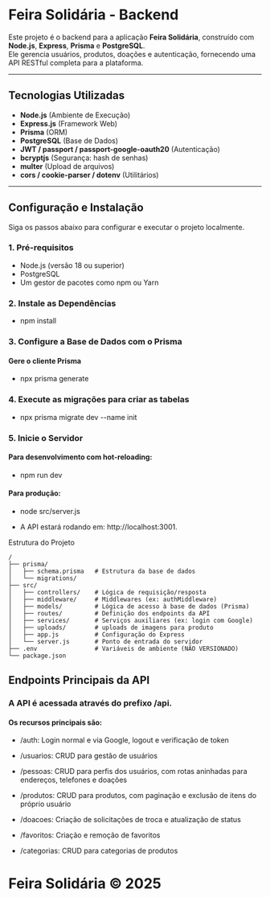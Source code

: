 # Feira Solidária - Backend

Este projeto é o backend para a aplicação **Feira Solidária**, construído com **Node.js**, **Express**, **Prisma** e **PostgreSQL**.  
Ele gerencia usuários, produtos, doações e autenticação, fornecendo uma API RESTful completa para a plataforma.

---

## Tecnologias Utilizadas

- **Node.js** (Ambiente de Execução)  
- **Express.js** (Framework Web)  
- **Prisma** (ORM)  
- **PostgreSQL** (Base de Dados)  
- **JWT / passport / passport-google-oauth20** (Autenticação)  
- **bcryptjs** (Segurança: hash de senhas)  
- **multer** (Upload de arquivos)  
- **cors / cookie-parser / dotenv** (Utilitários)

---

## Configuração e Instalação

Siga os passos abaixo para configurar e executar o projeto localmente.

### 1. Pré-requisitos

- Node.js (versão 18 ou superior)  
- PostgreSQL  
- Um gestor de pacotes como npm ou Yarn  

### 2. Instale as Dependências

- npm install

### 3. Configure a Base de Dados com o Prisma
#### Gere o cliente Prisma

- npx prisma generate

### 4. Execute as migrações para criar as tabelas

- npx prisma migrate dev --name init
### 5. Inicie o Servidor
#### Para desenvolvimento com hot-reloading:

- npm run dev

#### Para produção:

- node src/server.js

- A API estará rodando em: http://localhost:3001.

Estrutura do Projeto
```
/
├── prisma/
│   ├── schema.prisma   # Estrutura da base de dados
│   └── migrations/
├── src/
│   ├── controllers/    # Lógica de requisição/resposta
│   ├── middleware/     # Middlewares (ex: authMiddleware)
│   ├── models/         # Lógica de acesso à base de dados (Prisma)
│   ├── routes/         # Definição dos endpoints da API
│   ├── services/       # Serviços auxiliares (ex: login com Google)
│   ├── uploads/        # uploads de imagens para produto
│   ├── app.js          # Configuração do Express
│   └── server.js       # Ponto de entrada do servidor
├── .env                # Variáveis de ambiente (NÃO VERSIONADO)
└── package.json
```

## Endpoints Principais da API
### A API é acessada através do prefixo /api.
#### Os recursos principais são:

- /auth: Login normal e via Google, logout e verificação de token

- /usuarios: CRUD para gestão de usuários

- /pessoas: CRUD para perfis dos usuários, com rotas aninhadas para endereços, telefones e doações

- /produtos: CRUD para produtos, com paginação e exclusão de itens do próprio usuário

- /doacoes: Criação de solicitações de troca e atualização de status

- /favoritos: Criação e remoção de favoritos

- /categorias: CRUD para categorias de produtos

# Feira Solidária © 2025
